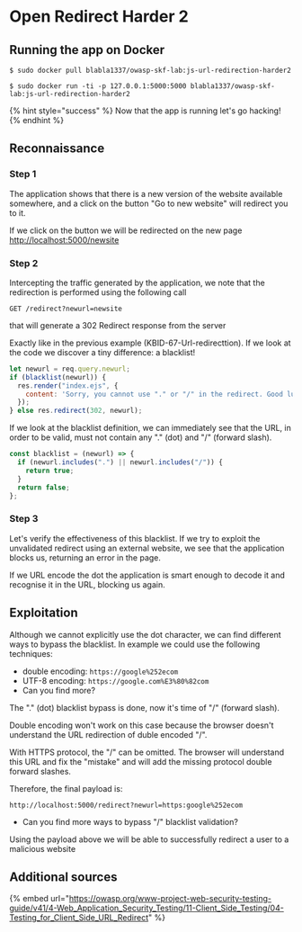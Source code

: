 # Open Redirect Harder 2

## Running the app on Docker

```
$ sudo docker pull blabla1337/owasp-skf-lab:js-url-redirection-harder2
```

```
$ sudo docker run -ti -p 127.0.0.1:5000:5000 blabla1337/owasp-skf-lab:js-url-redirection-harder2
```

{% hint style="success" %}
Now that the app is running let's go hacking!
{% endhint %}

## Reconnaissance

### Step 1

The application shows that there is a new version of the website available somewhere, and a click on the button "Go to new website" will redirect you to it.

If we click on the button we will be redirected on the new page [http://localhost:5000/newsite](http://localhost:5000/newsite)

### Step 2

Intercepting the traffic generated by the application, we note that the redirection is performed using the following call

```text
GET /redirect?newurl=newsite
```

that will generate a 302 Redirect response from the server

Exactly like in the previous example \(KBID-67-Url-redirecttion\). If we look at the code we discover a tiny difference: a blacklist!

```javascript
let newurl = req.query.newurl;
if (blacklist(newurl)) {
  res.render("index.ejs", {
    content: 'Sorry, you cannot use "." or "/" in the redirect. Good luck!',
  });
} else res.redirect(302, newurl);
```

If we look at the blacklist definition, we can immediately see that the URL, in order to be valid, must not contain any "." \(dot\) and "/\" (forward slash).

```javascript
const blacklist = (newurl) => {
  if (newurl.includes(".") || newurl.includes("/")) {
    return true;
  }
  return false;
};
```

### Step 3

Let's verify the effectiveness of this blacklist. If we try to exploit the unvalidated redirect using an external website, we see that the application blocks us, returning an error in the page.

If we URL encode the dot the application is smart enough to decode it and recognise it in the URL, blocking us again.

## Exploitation

Although we cannot explicitly use the dot character, we can find different ways to bypass the blacklist. In example we could use the following techniques:

- double encoding: `https://google%252ecom`
- UTF-8 encoding: `https://google.com%E3%80%82com`
- Can you find more?

The "." (dot) blacklist bypass is done, now it's time of "\/" (forward slash).

Double encoding won't work on this case because the browser doesn't understand the URL redirection of duble encoded "/\".

With HTTPS protocol, the "\/" can be omitted. The browser will understand this URL and fix the "mistake" and will add the missing protocol double forward slashes.

Therefore, the final payload is:

```text
http://localhost:5000/redirect?newurl=https:google%252ecom
```

- Can you find more ways to bypass "\/" blacklist validation?

Using the payload above we will be able to successfully redirect a user to a malicious website

## Additional sources

{% embed url="https://owasp.org/www-project-web-security-testing-guide/v41/4-Web_Application_Security_Testing/11-Client_Side_Testing/04-Testing_for_Client_Side_URL_Redirect" %}
